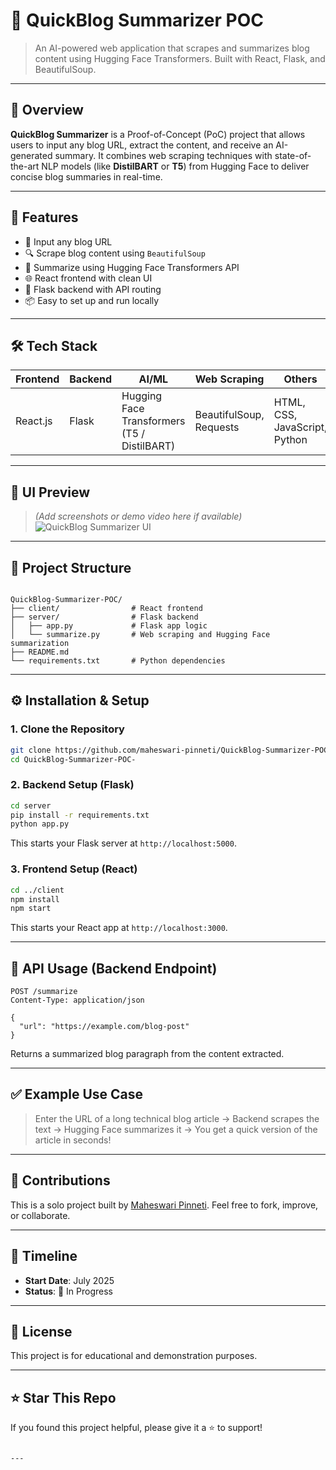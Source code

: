 # 🧠 QuickBlog Summarizer POC

> An AI-powered web application that scrapes and summarizes blog content using Hugging Face Transformers. Built with React, Flask, and BeautifulSoup.

---

## 📌 Overview

**QuickBlog Summarizer** is a Proof-of-Concept (PoC) project that allows users to input any blog URL, extract the content, and receive an AI-generated summary. It combines web scraping techniques with state-of-the-art NLP models (like **DistilBART** or **T5**) from Hugging Face to deliver concise blog summaries in real-time.

---

## 🚀 Features

- 🔗 Input any blog URL
- 🔍 Scrape blog content using `BeautifulSoup`
- 🤖 Summarize using Hugging Face Transformers API
- 🌐 React frontend with clean UI
- 🐍 Flask backend with API routing
- 📦 Easy to set up and run locally

---

## 🛠️ Tech Stack

| Frontend | Backend | AI/ML | Web Scraping | Others |
|----------|---------|-------|--------------|--------|
| React.js | Flask   | Hugging Face Transformers (T5 / DistilBART) | BeautifulSoup, Requests | HTML, CSS, JavaScript, Python |

---

## 📸 UI Preview

> *(Add screenshots or demo video here if available)*  
> ![QuickBlog Summarizer UI](assets/demo.png)

---

## 📂 Project Structure

```

QuickBlog-Summarizer-POC/
├── client/                # React frontend
├── server/                # Flask backend
│   ├── app.py             # Flask app logic
│   └── summarize.py       # Web scraping and Hugging Face summarization
├── README.md
└── requirements.txt       # Python dependencies

````

---

## ⚙️ Installation & Setup

### 1. Clone the Repository

```bash
git clone https://github.com/maheswari-pinneti/QuickBlog-Summarizer-POC-.git
cd QuickBlog-Summarizer-POC-
````

### 2. Backend Setup (Flask)

```bash
cd server
pip install -r requirements.txt
python app.py
```

This starts your Flask server at `http://localhost:5000`.

### 3. Frontend Setup (React)

```bash
cd ../client
npm install
npm start
```

This starts your React app at `http://localhost:3000`.

---

## 🔗 API Usage (Backend Endpoint)

```http
POST /summarize
Content-Type: application/json

{
  "url": "https://example.com/blog-post"
}
```

Returns a summarized blog paragraph from the content extracted.

---

## ✅ Example Use Case

> Enter the URL of a long technical blog article
> → Backend scrapes the text
> → Hugging Face summarizes it
> → You get a quick version of the article in seconds!

---

## 🤝 Contributions

This is a solo project built by [Maheswari Pinneti](https://www.linkedin.com/in/maheswari-pinneti/).
Feel free to fork, improve, or collaborate.

---

## 📅 Timeline

* **Start Date**: July 2025
* **Status**: 🚧 In Progress

---

## 📄 License

This project is for educational and demonstration purposes.

---

## ⭐ Star This Repo

If you found this project helpful, please give it a ⭐ to support!

```

---




